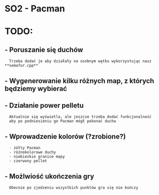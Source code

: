 # SO2 - Pacman


# TODO:

## - Poruszanie się duchów
      Trzeba dodać je aby działały na osobnym wątku wykorzystując nasz **semafor.cpp**

## - Wygenerowanie kilku różnych map, z których będziemy wybierać

## - Działanie power pelletu
      Aktualnie się wyświetla, ale jeszcze trzeba dodać funkcjonalność 
      aby po podniesieniu go Pacman mógł pokonać ducha
      
## - Wprowadzenie kolorów (?zrobione?)
      - żółty Pacman
      - różnokolorowe duchy
      - niebieskie granice mapy
      - czerwony pellet
      
## - Możlwiość ukończenia gry
      Obecnie po zjedzeniu wszystkich punktów gra się nie kończy
